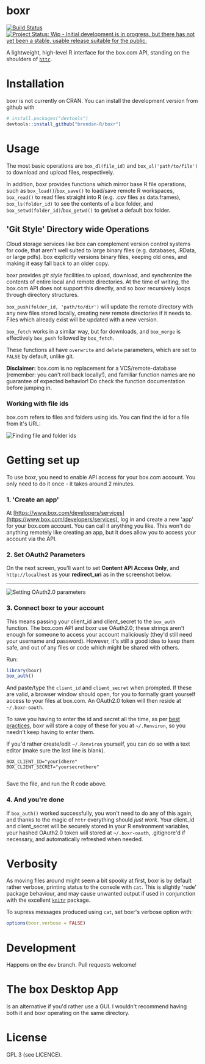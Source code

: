 # boxr
[![Build Status](https://travis-ci.org/brendan-R/boxr.svg)](https://travis-ci.org/brendan-R/boxr)
[![Project Status: Wip - Initial development is in progress, but there has not yet been a stable, usable release suitable for the public.](http://www.repostatus.org/badges/0.1.0/wip.svg)](http://www.repostatus.org/#wip)

A lightweight, high-level R interface for the box.com API, standing on the shoulders of [`httr`](https://github.com/hadley/httr/).

# Installation
boxr is not currently on CRAN. You can install the development version from github with

```R
# install.packages("devtools")
devtools::install_github("brendan-R/boxr")
```

# Usage
The most basic operations are `box_dl(file_id)` and `box_ul('path/to/file')` to download and upload files, respectively. 

In addition, boxr provides functions which mirror base R file operations, such as `box_load()`/`box_save()` to load/save remote R workspaces, `box_read()` to read files straight into R (e.g. .csv files as data.frames), `box_ls(folder_id)` to see the contents of a box folder, and `box_setwd(folder_id)`/`box_getwd()` to get/set a default box folder.


## 'Git Style' Directory wide Operations
Cloud storage services like box can complement version control systems for code, that aren't well suited to large binary files (e.g. databases, .RData, or large pdfs). box explicitly versions binary files, keeping old ones, and making it easy fall back to an older copy.

boxr provides *git style* facilities to upload, download, and synchronize the contents of entire local and remote directories. At the time of writing, the box.com API does not support this directly, and so boxr recursively loops through directory structures.

`box_push(folder_id, 'path/to/dir')` will update the remote directory with any new files stored locally, creating new remote directories if it needs to. Files which already exist will be updated with a new version.

`box_fetch` works in a similar way, but for downloads, and `box_merge` is effectively `box_push` followed by `box_fetch`. 

These functions all have `overwrite` and `delete` parameters, which are set to `FALSE` by default, unlike git.

**Disclaimer:** box.com is no replacement for a VCS/remote-database (remember: you can't roll back locally!), and familiar function names are no guarantee of expected behavior! Do check the function documentation before jumping in.

### Working with file ids
box.com refers to files and folders using ids. You can find the id for a file from it's URL:

![Finding file and folder ids](http://www.brendanrocks.com/file_url.png)

# Getting set up
To use boxr, you need to enable API access for your box.com account. You only need to do it once - it takes around 2 minutes.

### 1. 'Create an app'
At [https://www.box.com/developers/services](https://www.box.com/developers/services), log in and create a new 'app' for your box.com account. You can call it anything you like. This won't do anything remotely like creating an app, but it does allow you to access your account via the API.

### 2. Set OAuth2 Parameters
On the next screen, you'll want to set **Content API Access Only**, and `http://localhost` as your **redirect_uri** as in the screenshot below.
____
![Setting OAuth2.0 parameters](http://www.brendanrocks.com/screenshot.png)

### 3. Connect boxr to your account
This means passing your client_id and client_secret to the `box_auth` function. The box.com API and boxr use OAuth2.0; these strings aren't enough for someone to access your account maliciously (they'd still need your username and password). However, it's still a good idea to keep them safe, and out of any files or code which might be shared with others.

Run:
```R
library(boxr)
box_auth()
```

And paste/type the `client_id` and `client_secret` when prompted. If these are valid, a browser window should open, for you to formally grant yourself access to your files at box.com. An OAuth2.0 token will then reside at `~/.boxr-oauth`.

To save you having to enter the id and secret all the time, as per [best practices](https://github.com/hadley/httr/blob/master/vignettes/api-packages.Rmd#user-content-appendix-api-key-best-practices), boxr will store a copy of these for you at `~/.Renviron`, so you needn't keep having to enter them.

If you'd rather create/edit `~/.Renviron` yourself, you can do so with a text editor (make sure the last line is blank).

```
BOX_CLIENT_ID="youridhere"
BOX_CLIENT_SECRET="yoursecrethere"
 
```
Save the file, and run the R code above.

### 4. And you're done
If `box_auth()` worked successfully, you won't need to do any of this again, and thanks to the magic of `httr` everything should *just work*. Your client_id and client_secret will be securely stored in your R environment variables, your hashed OAuth2.0 token will stored at `~/.boxr-oauth`, .gitignore'd if necessary, and automatically refreshed when needed.

# Verbosity
As moving files around might seem a bit spooky at first, boxr is by default rather verbose, printing status to the console with `cat`. This is slightly 'rude' package behaviour, and may cause unwanted output if used in conjunction with the excellent [`knitr`](https://github.com/yihui/knitr) package.

To supress messages produced using `cat`, set boxr's verbose option with:

```R
options(boxr.verbose = FALSE)
```

# Development
Happens on the `dev` branch. Pull requests welcome!

# The box Desktop App
Is an alternative if you'd rather use a GUI. I wouldn't recommend having both it and boxr operating on the same directory.

# License
GPL 3 (see LICENCE).
